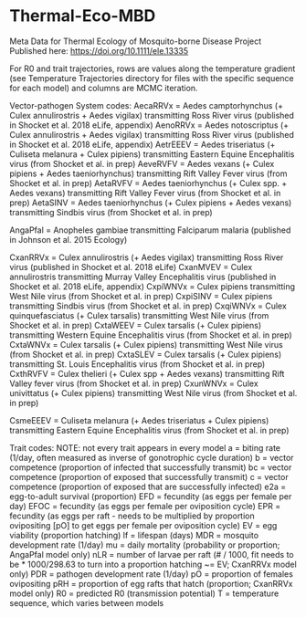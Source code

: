 # Thermal-Eco-MBD

Meta Data for Thermal Ecology of Mosquito-borne Disease Project
Published here: https://doi.org/10.1111/ele.13335

For R0 and trait trajectories, rows are values along the temperature gradient (see Temperature Trajectories directory for files with the specific sequence for each model) and columns are MCMC iteration. 

Vector-pathogen System codes:
AecaRRVx = Aedes camptorhynchus (+ Culex annulirostris + Aedes vigilax) transmitting Ross River virus (published in Shocket et al. 2018 eLife, appendix)
AenoRRVx = Aedes notoscriptus (+ Culex annulirostris + Aedes vigilax) transmitting Ross River virus (published in Shocket et al. 2018 eLife, appendix)
AetrEEEV = Aedes triseriatus (+ Culiseta melanura + Culex pipiens) transmitting Eastern Equine Encephalitis virus (from Shocket et al. in prep)
AeveRVFV = Aedes vexans (+ Culex pipiens + Aedes taeniorhynchus) transmitting Rift Valley Fever virus (from Shocket et al. in prep)
AetaRVFV = Aedes taeniorhynchus (+ Culex spp. + Aedes vexans) transmitting Rift Valley Fever virus (from Shocket et al. in prep)
AetaSINV = Aedes taeniorhynchus (+ Culex pipiens + Aedes vexans) transmitting Sindbis virus (from Shocket et al. in prep)

AngaPfal = Anopheles gambiae transmitting Falciparum malaria (published in Johnson et al. 2015 Ecology)

CxanRRVx = Culex annulirostris (+ Aedes vigilax) transmitting Ross River virus (published in Shocket et al. 2018 eLife)
CxanMVEV = Culex annulirostris transmitting Murray Valley Encephalitis virus (published in Shocket et al. 2018 eLife, appendix)
CxpiWNVx = Culex pipiens transmitting West Nile virus (from Shocket et al. in prep)
CxpiSINV = Culex pipiens transmitting Sindbis virus (from Shocket et al. in prep)
CxqiWNVx = Culex quinquefasciatus (+ Culex tarsalis) transmitting West Nile virus (from Shocket et al. in prep)
CxtaWEEV = Culex tarsalis (+ Culex pipiens) transmitting Western Equine Encephalitis virus (from Shocket et al. in prep)
CxtaWNVx = Culex tarsalis (+ Culex pipiens) transmitting West Nile virus (from Shocket et al. in prep)
CxtaSLEV = Culex tarsalis (+ Culex pipiens) transmitting St. Louis Encephalitis virus (from Shocket et al. in prep)
CxthRVFV = Culex thelieri (+ Culex spp + Aedes vexans) transmitting Rift Valley fever virus (from Shocket et al. in prep)
CxunWNVx = Culex univittatus (+ Culex pipiens) transmitting West Nile virus (from Shocket et al. in prep)

CsmeEEEV = Culiseta melanura (+ Aedes triseriatus + Culex pipiens) transmitting Eastern Equine Encephalitis virus (from Shocket et al. in prep)


Trait codes:
NOTE: not every trait appears in every model
a = biting rate (1/day, often measured as inverse of gonotrophic cycle duration)
b = vector competence (proportion of infected that successfully transmit)
bc = vector competence (proportion of exposed that successfully transmit)
c = vector competence (proportion of exposed that are successfully infected)
e2a = egg-to-adult survival (proportion)
EFD = fecundity (as eggs per female per day)
EFOC = fecundity (as eggs per female per oviposition cycle)
EPR = fecundity (as eggs per raft - needs to be multiplied by proportion ovipositing [pO] to get eggs per female per oviposition cycle)
EV = egg viability (proportion hatching)
lf = lifespan (days)
MDR = mosquito development rate (1/day)
mu = daily mortality (probability or proportion; AngaPfal model only)
nLR = number of larvae per raft (# / 1000, fit needs to be * 1000/298.63 to turn into a proportion hatching ~= EV; CxanRRVx model only)
PDR = pathogen development rate (1/day)
pO = proportion of females ovipositing
pRH = proportion of egg rafts that hatch (proportion; CxanRRVx model only)
R0 = predicted R0 (transmission potential) 
T = temperature sequence, which varies between models
